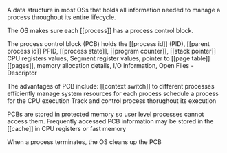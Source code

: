 A data structure in most OSs that holds all information needed to manage a process throughout its entire lifecycle.

The OS makes sure each [[process]] has a process control block. 

The process control block (PCB) holds the 
[[process id]] (PID), 
[[parent process id]] PPID,
[[process state]], 
[[program counter]],
[[stack pointer]] 
CPU registers values, 
Segment register values,
pointer to [[page table]]
[[pages]], 
memory allocation details, 
I/O information, 
Open Files - Descriptor 

The advantages of PCB include:
[[context switch]] to different processes efficiently
manage system resources for each process
schedule a process for the CPU execution
Track and control process thorughout its execution

PCBs are stored in protected memory so user level processes cannot access them.
Frequently accessed PCB information may be stored in the [[cache]] in CPU registers or fast memory

When a process terminates, the OS cleans up the PCB
